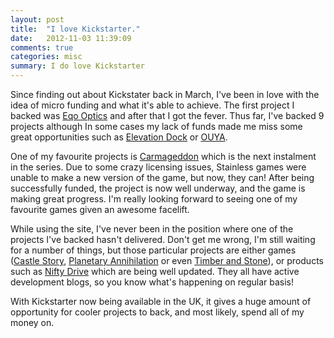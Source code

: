 ```yaml
---
layout: post
title:  "I love Kickstarter."
date:   2012-11-03 11:39:09
comments: true
categories: misc
summary: I do love Kickstarter
---
```


Since finding out about Kickstater back in March, I've been in love with the idea of micro funding and what it's able to achieve. The first project I backed was [Eqo Optics](http://www.kickstarter.com/projects/1697516916/eqo-optics-handmade-eyewear-from-recycled-skateboa) and after that I got the fever. Thus far, I've backed 9 projects although In some cases my lack of funds made me miss some great opportunities such as [Elevation Dock](http://www.kickstarter.com/projects/hop/elevation-dock-the-best-dock-for-iphone) or [OUYA](http://www.kickstarter.com/projects/ouya/ouya-a-new-kind-of-video-game-console).

One of my favourite projects is [Carmageddon](http://www.kickstarter.com/projects/stainlessgames/carmageddon-reincarnation) which is the next instalment in the series. Due to some crazy licensing issues, Stainless games were unable to make a new version of the game, but now, they can! After being successfully funded, the project is now well underway, and the game is making great progress. I'm really looking forward to seeing one of my favourite games given an awesome facelift.

While using the site, I've never been in the position where one of the projects I've backed hasn't delivered. Don't get me wrong, I'm still waiting for a number of things, but those particular projects are either games ([Castle Story](http://www.kickstarter.com/projects/902505202/castle-story), [Planetary Annihilation](http://www.kickstarter.com/projects/659943965/planetary-annihilation-a-next-generation-rts) or even [Timber and Stone](http://www.kickstarter.com/projects/1102507263/timber-and-stone)), or products such as [Nifty Drive](http://www.kickstarter.com/projects/1342319572/the-nifty-minidrive) which are being well updated. They all have active development blogs, so you know what's happening on regular basis!

With Kickstarter now being available in the UK, it gives a huge amount of opportunity for cooler projects to back, and most likely, spend all of my money on.